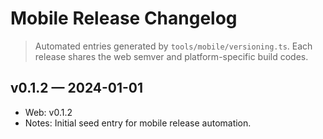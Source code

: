 # Mobile Release Changelog

> Automated entries generated by `tools/mobile/versioning.ts`. Each release shares the web semver and platform-specific build codes.

## v0.1.2 — 2024-01-01

- Web: v0.1.2
- Notes: Initial seed entry for mobile release automation.
